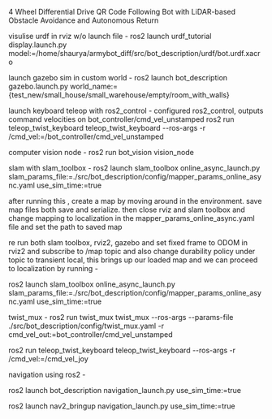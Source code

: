 4 Wheel Differential Drive QR Code Following Bot with LiDAR-based Obstacle Avoidance and Autonomous Return

visulise urdf in rviz w/o launch file - 
ros2 launch urdf_tutorial display.launch.py model:=/home/shaurya/armybot_diff/src/bot_description/urdf/bot.urdf.xacro

launch gazebo sim in custom world - 
ros2 launch bot_description gazebo.launch.py world_name:={test_new/small_house/small_warehouse/empty/room_with_walls}

launch keyboard teleop with ros2_control - configured ros2_control, outputs command velocities on bot_controller/cmd_vel_unstamped
ros2 run teleop_twist_keyboard teleop_twist_keyboard --ros-args -r /cmd_vel:=/bot_controller/cmd_vel_unstamped

computer vision node - 
ros2 run bot_vision vision_node

slam with slam_toolbox - 
ros2 launch slam_toolbox online_async_launch.py slam_params_file:=./src/bot_description/config/mapper_params_online_async.yaml use_sim_time:=true

after running this , create a map by moving around in the environment. save map files both save and serialize. then close rviz and slam toolbox and change mapping to localization in the mapper_params_online_async.yaml file and set the path to saved map

re run both slam toolbox, rviz2, gazebo and set fixed frame to ODOM in rviz2 and subscribe to /map topic and also change durability policy under topic to transient local, 
this brings up our loaded map and we can proceed to localization by running - 

ros2 launch slam_toolbox online_async_launch.py slam_params_file:=./src/bot_description/config/mapper_params_online_async.yaml use_sim_time:=true


twist_mux - 
ros2 run twist_mux twist_mux --ros-args --params-file ./src/bot_description/config/twist_mux.yaml -r cmd_vel_out:=bot_controller/cmd_vel_unstamped

ros2 run teleop_twist_keyboard teleop_twist_keyboard --ros-args -r /cmd_vel:=/cmd_vel_joy

navigation using ros2 - 

ros2 launch bot_description navigation_launch.py use_sim_time:=true

ros2 launch nav2_bringup navigation_launch.py use_sim_time:=true




